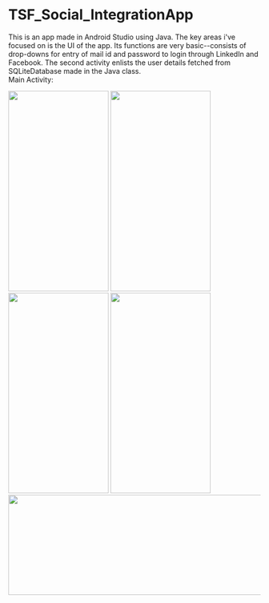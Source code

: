 # TSF_Social_IntegrationApp
This is an app made in Android Studio using Java. The key areas i've focused on is the UI of the app. Its functions are very basic--consists of drop-downs for entry 
of mail id and password to login through LinkedIn and Facebook. The second activity enlists the user details fetched from SQLiteDatabase made in the Java class.   
Main Activity:


<img src="https://user-images.githubusercontent.com/62303802/105626959-992e9800-5e59-11eb-8790-64cdbbd8db79.jpg" width="200" height="400" />

<img src="https://user-images.githubusercontent.com/62303802/105626980-b7949380-5e59-11eb-9759-66bcb9e26c6b.jpg" width="200" height="400" />

<img src="https://user-images.githubusercontent.com/62303802/105626995-d561f880-5e59-11eb-9533-2e6122b7e71b.jpg" width="200" height="400" />

<img src="https://user-images.githubusercontent.com/62303802/105627008-f4608a80-5e59-11eb-92d8-6ff32694ae22.png" width="200" height="400" />

<img src="https://user-images.githubusercontent.com/62303802/105627021-122def80-5e5a-11eb-9387-0f45144232f1.png" width="1200" height="200" />








